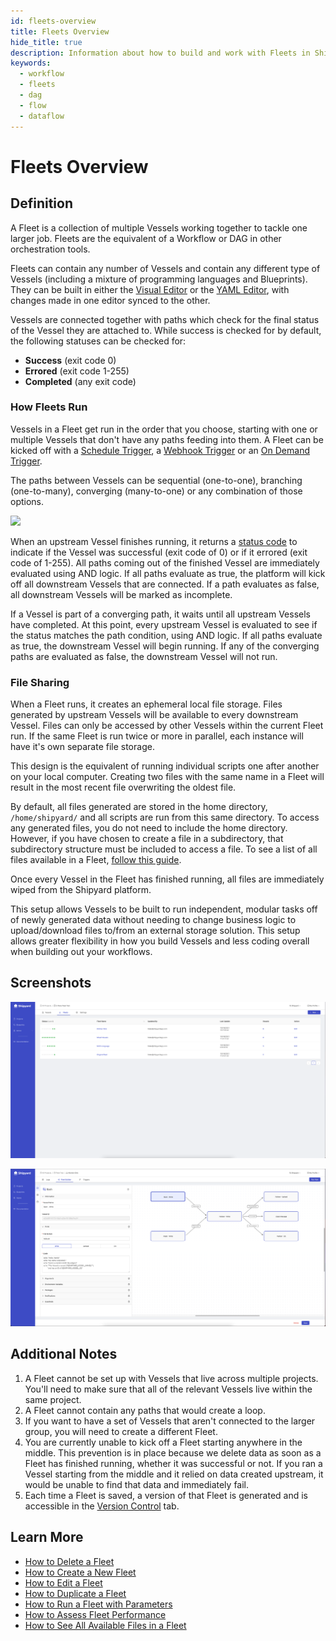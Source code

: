 ```yaml
---
id: fleets-overview
title: Fleets Overview
hide_title: true
description: Information about how to build and work with Fleets in Shipyard.
keywords:
  - workflow
  - fleets
  - dag
  - flow
  - dataflow
---
```


# Fleets Overview

## Definition

A Fleet is a collection of multiple Vessels working together to tackle one larger job. Fleets are the equivalent of a Workflow or DAG in other orchestration tools.

Fleets can contain any number of Vessels and contain any different type of Vessels \(including a mixture of programming languages and Blueprints\). They can be built in either the [Visual Editor](visual-editor.md) or the [YAML Editor](yaml-editor.md), with changes made in one editor synced to the other.

Vessels are connected together with paths which check for the final status of the Vessel they are attached to. While success is checked for by default, the following statuses can be checked for:

- **Success** \(exit code 0\)
- **Errored** \(exit code 1-255\)
- **Completed** \(any exit code\)

### How Fleets Run

Vessels in a Fleet get run in the order that you choose, starting with one or multiple Vessels that don't have any paths feeding into them. A Fleet can be kicked off with a [Schedule Trigger](../triggers/schedule-triggers.md), a [Webhook Trigger](../triggers/webhook-triggers.md) or an [On Demand Trigger](../triggers/on-demand-triggers.md).

The paths between Vessels can be sequential \(one-to-one\), branching \(one-to-many\), converging \(many-to-one\) or any combination of those options.

![](../../.gitbook/assets/image_78.png)

When an upstream Vessel finishes running, it returns a [status code](../other-functions/status.md) to indicate if the Vessel was successful \(exit code of 0\) or if it errored \(exit code of 1-255\). All paths coming out of the finished Vessel are immediately evaluated using AND logic. If all paths evaluate as true, the platform will kick off all downstream Vessels that are connected. If a path evaluates as false, all downstream Vessels will be marked as incomplete.

If a Vessel is part of a converging path, it waits until all upstream Vessels have completed. At this point, every upstream Vessel is evaluated to see if the status matches the path condition, using AND logic. If all paths evaluate as true, the downstream Vessel will begin running. If any of the converging paths are evaluated as false, the downstream Vessel will not run.

### File Sharing

When a Fleet runs, it creates an ephemeral local file storage. Files generated by upstream Vessels will be available to every downstream Vessel. Files can only be accessed by other Vessels within the current Fleet run. If the same Fleet is run twice or more in parallel, each instance will have it's own separate file storage.

This design is the equivalent of running individual scripts one after another on your local computer. Creating two files with the same name in a Fleet will result in the most recent file overwriting the oldest file.

By default, all files generated are stored in the home directory, `/home/shipyard/` and all scripts are run from this same directory. To access any generated files, you do not need to include the home directory. However, if you have chosen to create a file in a subdirectory, that subdirectory structure must be included to access a file. To see a list of all files available in a Fleet, [follow this guide](../../how-tos/fleets/see-all-files.md).

Once every Vessel in the Fleet has finished running, all files are immediately wiped from the Shipyard platform.

This setup allows Vessels to be built to run independent, modular tasks off of newly generated data without needing to change business logic to upload/download files to/from an external storage solution. This setup allows greater flexibility in how you build Vessels and less coding overall when building out your workflows.

## Screenshots

![Fleets Overview](../../.gitbook/assets/shipyard_2021_10_19_11_43_30.png)

![Editing a Fleet](../../.gitbook/assets/shipyard_2021_10_19_11_41_42.png)

## Additional Notes

1. A Fleet cannot be set up with Vessels that live across multiple projects. You'll need to make sure that all of the relevant Vessels live within the same project.
2. A Fleet cannot contain any paths that would create a loop.
3. If you want to have a set of Vessels that aren't connected to the larger group, you will need to create a different Fleet.
4. You are currently unable to kick off a Fleet starting anywhere in the middle. This prevention is in place because we delete data as soon as a Fleet has finished running, whether it was successful or not. If you ran a Vessel starting from the middle and it relied on data created upstream, it would be unable to find that data and immediately fail.
5. Each time a Fleet is saved, a version of that Fleet is generated and is accessible in the [Version Control](version-control.md) tab.

## Learn More

- [How to Delete a Fleet](../../how-tos/fleets/delete-fleet.md)
- [How to Create a New Fleet](../../how-tos/fleets/create-fleet.md)
- [How to Edit a Fleet](../../how-tos/fleets/edit-fleet.md)
- [How to Duplicate a Fleet](../../how-tos/fleets/duplicate-fleet.md)
- [How to Run a Fleet with Parameters](../../how-tos/fleets/run-with-params.md)
- [How to Assess Fleet Performance](../../how-tos/fleets/assess-fleet-performance.md)
- [How to See All Available Files in a Fleet](../../how-tos/fleets/see-all-files.md)